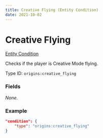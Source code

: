 ```yaml
---
title: Creative Flying (Entity Condition)
date: 2021-10-02
---
```

# Creative Flying

[Entity Condition](../entity_conditions.md)

Checks if the player is Creative Mode flying.

Type ID: `origins:creative_flying`

### Fields

_None._

### Example
```json
"condition": {
    "type": "origins:creative_flying"
}
```